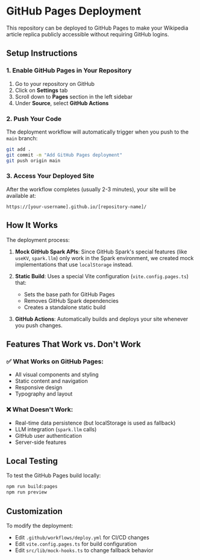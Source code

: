 # GitHub Pages Deployment

This repository can be deployed to GitHub Pages to make your Wikipedia article replica publicly accessible without requiring GitHub logins.

## Setup Instructions

### 1. Enable GitHub Pages in Your Repository

1. Go to your repository on GitHub
2. Click on **Settings** tab
3. Scroll down to **Pages** section in the left sidebar
4. Under **Source**, select **GitHub Actions**

### 2. Push Your Code

The deployment workflow will automatically trigger when you push to the `main` branch:

```bash
git add .
git commit -m "Add GitHub Pages deployment"
git push origin main
```

### 3. Access Your Deployed Site

After the workflow completes (usually 2-3 minutes), your site will be available at:
```
https://[your-username].github.io/[repository-name]/
```

## How It Works

The deployment process:

1. **Mock GitHub Spark APIs**: Since GitHub Spark's special features (like `useKV`, `spark.llm`) only work in the Spark environment, we created mock implementations that use `localStorage` instead.

2. **Static Build**: Uses a special Vite configuration (`vite.config.pages.ts`) that:
   - Sets the base path for GitHub Pages
   - Removes GitHub Spark dependencies
   - Creates a standalone static build

3. **GitHub Actions**: Automatically builds and deploys your site whenever you push changes.

## Features That Work vs. Don't Work

### ✅ What Works on GitHub Pages:
- All visual components and styling
- Static content and navigation
- Responsive design
- Typography and layout

### ❌ What Doesn't Work:
- Real-time data persistence (but localStorage is used as fallback)
- LLM integration (`spark.llm` calls)
- GitHub user authentication
- Server-side features

## Local Testing

To test the GitHub Pages build locally:

```bash
npm run build:pages
npm run preview
```

## Customization

To modify the deployment:

- Edit `.github/workflows/deploy.yml` for CI/CD changes
- Edit `vite.config.pages.ts` for build configuration
- Edit `src/lib/mock-hooks.ts` to change fallback behavior